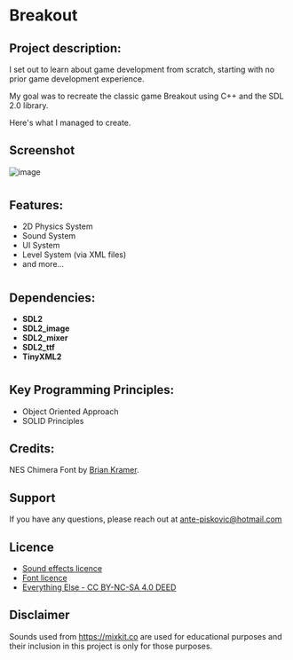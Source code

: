 # Breakout

## Project description:
I set out to learn about game development from scratch, starting with no prior game development experience.

My goal was to recreate the classic game Breakout using C++ and the SDL 2.0 library.

Here's what I managed to create.

## Screenshot
![image](https://github.com/AnteDev00/Breakout/assets/151842550/097db566-f1dd-4473-8c53-7d90fc85f023)
#

## Features:
- 2D Physics System
- Sound System
- UI System
- Level System (via XML files)
- and more...
#

## Dependencies:
- **SDL2**       
- **SDL2_image** 
- **SDL2_mixer** 
- **SDL2_ttf**   
- **TinyXML2**
#

## Key Programming Principles:
- Object Oriented Approach
- SOLID Principles

## Credits:
NES Chimera Font by [Brian Kramer](https://www.pkeod.com/).

## Support
If you have any questions, please reach out at ante-piskovic@hotmail.com

## Licence
- [Sound effects licence](https://mixkit.co/license/#sfxFree)
- [Font licence](/Assets/Fonts/NES-Chimera/license.txt)
- [Everything Else - CC BY-NC-SA 4.0 DEED ](https://creativecommons.org/licenses/by-nc-sa/4.0/)

## Disclaimer
Sounds used from https://mixkit.co are used for educational purposes and their inclusion in this project is only for those purposes.
